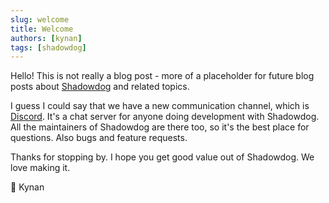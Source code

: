 ```yaml
---
slug: welcome
title: Welcome
authors: [kynan]
tags: [shadowdog]
---
```


Hello! This is not really a blog post - more of a placeholder for future blog posts about [Shadowdog](https://shadowdog.world) and related topics.

I guess I could say that we have a new communication channel, which is [Discord](https://discord.gg/Usjeqbyf7X). It's a chat server for anyone doing development with Shadowdog. All the maintainers of Shadowdog are there too, so it's the best place for questions. Also bugs and feature requests.

Thanks for stopping by. I hope you get good value out of Shadowdog. We love making it.

👋 Kynan
